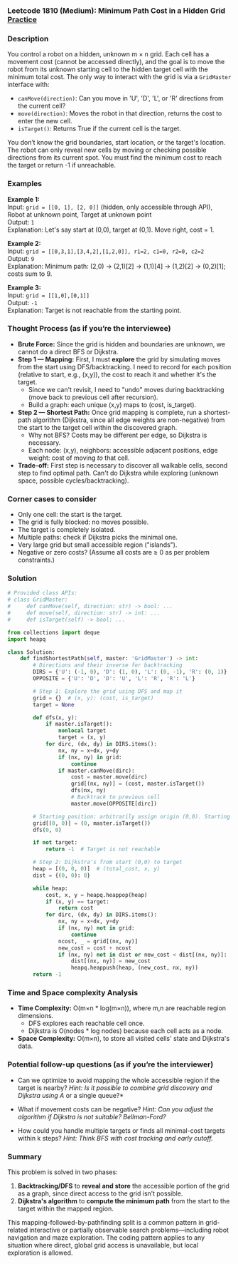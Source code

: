 ### Leetcode 1810 (Medium): Minimum Path Cost in a Hidden Grid [Practice](https://leetcode.com/problems/minimum-path-cost-in-a-hidden-grid)

### Description  
You control a robot on a hidden, unknown m × n grid. Each cell has a movement cost (cannot be accessed directly), and the goal is to move the robot from its unknown starting cell to the hidden target cell with the minimum total cost. The only way to interact with the grid is via a `GridMaster` interface with:
- `canMove(direction)`: Can you move in 'U', 'D', 'L', or 'R' directions from the current cell?
- `move(direction)`: Moves the robot in that direction, returns the cost to enter the new cell.
- `isTarget()`: Returns True if the current cell is the target.

You don’t know the grid boundaries, start location, or the target's location. The robot can only reveal new cells by moving or checking possible directions from its current spot. You must find the minimum cost to reach the target or return -1 if unreachable.

### Examples  

**Example 1:**  
Input: `grid = [[0, 1], [2, 0]]` (hidden, only accessible through API),  
Robot at unknown point, Target at unknown point  
Output: `1`  
Explanation: Let's say start at (0,0), target at (0,1). Move right, cost = 1.

**Example 2:**  
Input: `grid = [[0,3,1],[3,4,2],[1,2,0]], r1=2, c1=0, r2=0, c2=2`  
Output: `9`  
Explanation: Minimum path: (2,0) → (2,1)[2] → (1,1)[4] → (1,2)[2] → (0,2)[1]; costs sum to 9.

**Example 3:**  
Input: `grid = [[1,0],[0,1]]`  
Output: `-1`  
Explanation: Target is not reachable from the starting point.

### Thought Process (as if you’re the interviewee)  
- **Brute Force:** Since the grid is hidden and boundaries are unknown, we cannot do a direct BFS or Dijkstra.  
- **Step 1 — Mapping:** First, I must **explore** the grid by simulating moves from the start using DFS/backtracking. I need to record for each position (relative to start, e.g., (x,y)), the cost to reach it and whether it's the target.
    - Since we can't revisit, I need to "undo" moves during backtracking (move back to previous cell after recursion).
    - Build a graph: each unique (x,y) maps to (cost, is_target).
- **Step 2 — Shortest Path:** Once grid mapping is complete, run a shortest-path algorithm (Dijkstra, since all edge weights are non-negative) from the start to the target cell within the discovered graph.
    - Why not BFS? Costs may be different per edge, so Dijkstra is necessary.
    - Each node: (x,y), neighbors: accessible adjacent positions, edge weight: cost of moving *to* that cell.
- **Trade-off:** First step is necessary to discover all walkable cells, second step to find optimal path. Can't do Dijkstra while exploring (unknown space, possible cycles/backtracking).

### Corner cases to consider  
- Only one cell: the start is the target.
- The grid is fully blocked: no moves possible.
- The target is completely isolated.
- Multiple paths: check if Dijkstra picks the minimal one.
- Very large grid but small accessible region ("islands").
- Negative or zero costs? (Assume all costs are ≥ 0 as per problem constraints.)

### Solution

```python
# Provided class APIs:
# class GridMaster:
#     def canMove(self, direction: str) -> bool: ...
#     def move(self, direction: str) -> int: ...
#     def isTarget(self) -> bool: ...

from collections import deque
import heapq

class Solution:
    def findShortestPath(self, master: 'GridMaster') -> int:
        # Directions and their inverse for backtracking
        DIRS = {'U': (-1, 0), 'D': (1, 0), 'L': (0, -1), 'R': (0, 1)}
        OPPOSITE = {'U': 'D', 'D': 'U', 'L': 'R', 'R': 'L'}

        # Step 1: Explore the grid using DFS and map it
        grid = {}  # (x, y): (cost, is_target)
        target = None

        def dfs(x, y):
            if master.isTarget():
                nonlocal target
                target = (x, y)
            for dirc, (dx, dy) in DIRS.items():
                nx, ny = x+dx, y+dy
                if (nx, ny) in grid:
                    continue
                if master.canMove(dirc):
                    cost = master.move(dirc)
                    grid[(nx, ny)] = (cost, master.isTarget())
                    dfs(nx, ny)
                    # Backtrack to previous cell
                    master.move(OPPOSITE[dirc])

        # Starting position: arbitrarily assign origin (0,0). Starting cost is 0.
        grid[(0, 0)] = (0, master.isTarget())
        dfs(0, 0)

        if not target:
            return -1  # Target is not reachable

        # Step 2: Dijkstra's from start (0,0) to target
        heap = [(0, 0, 0)]  # (total_cost, x, y)
        dist = {(0, 0): 0}

        while heap:
            cost, x, y = heapq.heappop(heap)
            if (x, y) == target:
                return cost
            for dirc, (dx, dy) in DIRS.items():
                nx, ny = x+dx, y+dy
                if (nx, ny) not in grid:
                    continue
                ncost, _ = grid[(nx, ny)]
                new_cost = cost + ncost
                if (nx, ny) not in dist or new_cost < dist[(nx, ny)]:
                    dist[(nx, ny)] = new_cost
                    heapq.heappush(heap, (new_cost, nx, ny))
        return -1
```

### Time and Space complexity Analysis  

- **Time Complexity:** O(m×n \* log(m×n)), where m,n are reachable region dimensions.  
  - DFS explores each reachable cell once.
  - Dijkstra is O(nodes \* log nodes) because each cell acts as a node.
- **Space Complexity:** O(m×n), to store all visited cells' state and Dijkstra's data.

### Potential follow-up questions (as if you’re the interviewer)  

- Can we optimize to avoid mapping the whole accessible region if the target is nearby?
  *Hint: Is it possible to combine grid discovery and Dijkstra using A* or a single queue?*

- What if movement costs can be negative?
  *Hint: Can you adjust the algorithm if Dijkstra is not suitable? Bellman-Ford?*

- How could you handle multiple targets or finds all minimal-cost targets within k steps?
  *Hint: Think BFS with cost tracking and early cutoff.*

### Summary
This problem is solved in two phases:  
1. **Backtracking/DFS** to **reveal and store** the accessible portion of the grid as a graph, since direct access to the grid isn’t possible.
2. **Dijkstra's algorithm** to **compute the minimum path** from the start to the target within the mapped region.

This mapping-followed-by-pathfinding split is a common pattern in grid-related interactive or partially observable search problems—including robot navigation and maze exploration. The coding pattern applies to any situation where direct, global grid access is unavailable, but local exploration is allowed.